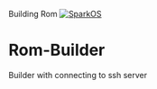 Building Rom [![SparkOS](https://github.com/NFS86/Rom-Builder/actions/workflows/sparkos.yml/badge.svg)](https://github.com/NFS86/Rom-Builder/actions/workflows/sparkos.yml)

# Rom-Builder

Builder with connecting to ssh server